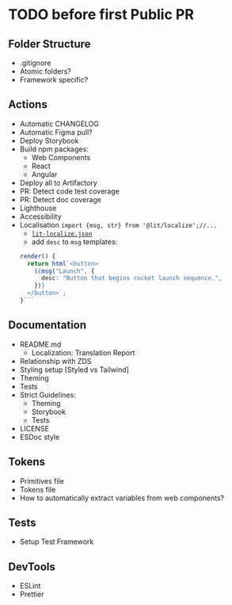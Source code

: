 # TODO before first Public PR

## Folder Structure

- .gitignore
- Atomic folders?
- Framework specific?

## Actions

- Automatic CHANGELOG
- Automatic Figma pull?
- Deploy Storybook
- Build npm packages:
  - Web Components
  - React
  - Angular
- Deploy all to Artifactory
- PR: Detect code test coverage
- PR: Detect doc coverage
- Lighthouse
- Accessibility
- Localisation
  `import {msg, str} from '@lit/localize';//...`
  - [`lit-localize.json`](https://lit.dev/docs/v3/localization/overview/#config-file)
  - add `desc` to `msg` templates:
  ````ts
  render() {
    return html`<button>
      ${msg("Launch", {
        desc: "Button that begins rocket launch sequence.",
      })}
    </button>`;
  }```
  ````

## Documentation

- README.md
  - Localization: Translation Report
- Relationship with ZDS
- Styling setup [Styled vs Tailwind]
- Theming
- Tests
- Strict Guidelines:
  - Theming
  - Storybook
  - Tests
- LICENSE
- ESDoc style

## Tokens

- Primitives file
- Tokens file
- How to automatically extract variables from web components?

## Tests

- Setup Test Framework

## DevTools

- ESLint
- Prettier
